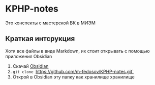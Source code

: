 # KPHP-notes
Это конспекты с мастерской ВК в МИЭМ

## Краткая интсрукция
Хотя все файлы в виде Markdown, их стоит открывать с помощью приложения Obsidian
1. Скачай [Obsidian](https://obsidian.md/) 
2. `git clone `https://github.com/m-fedosov/KPHP-notes.git`
3. Открой в Obsidian эту папку как хранилище хранилище 
